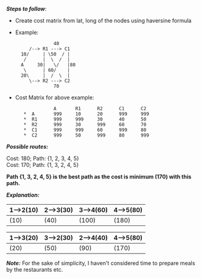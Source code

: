 **_Steps to follow_**:

* Create cost matrix from lat, long of the nodes using haversine formula

* Example:

                    40
           /--> R1 ---> C1
        10/     | \50  / |
         /      |  \  /  |
        A     30|   \/   |80
         \      | 60/    |
        20\     |  /  \  |
           \--> R2 ---> C2
                    70

* Cost Matrix for above example:

                    A       R1      R2      C1      C2
         *  A       999     10      20      999     999
         *  R1      999     999     30      40      50
         *  R2      999     30      999     60      70
         *  C1      999     999     60      999     80
         *  C2      999     50      999     80      999

**_Possible routes:_**

Cost: 180; Path: {1, 2, 3, 4, 5} <br/>
Cost: 170; Path: {1, 3, 2, 4, 5}

**Path {1, 3, 2, 4, 5} is the best path as the cost is minimum (170) with this path.**

**_Explanation:_**

| 1-->2(10) | 2-->3(30) | 3-->4(60) | 4-->5(80)
|-----------|-----------|-----------|-----------
| (10)      | (40)       | (100)    | (180)

| 1-->3(20) | 3-->2(30) | 2-->4(40) | 4-->5(80)
|-----------|-----------|-----------|-----------
| (20)      | (50)      | (90)      | (170)

**_Note:_**
For the sake of simplicity, I haven't considered time to prepare meals by the restaurants etc.